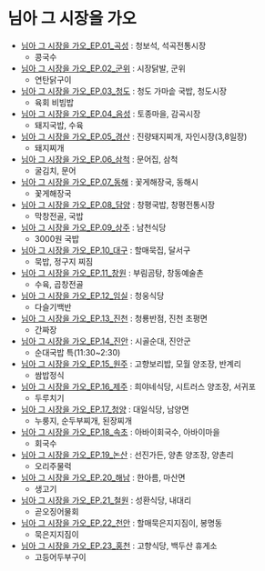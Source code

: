 # 님아 그 시장을 가오
* [님아 그 시장을 가오_EP.01_곡성](https://youtu.be/2n2pcobA6DI) : 청보석, 석곡전통시장
  * 콩국수
* [님아 그 시장을 가오_EP.02_군위](https://youtu.be/EZX-WO2QkiM) : 시장닭발, 군위
  * 연탄닭구이
* [님아 그 시장을 가오_EP.03_청도](https://youtu.be/oTJXvv6x7mQ) : 청도 가마솥 국밥, 청도시장
  * 육회 비빔밥
* [님아 그 시장을 가오_EP.04_음성](https://youtu.be/xZOgnxlWMSE) : 토종마을, 감곡시장
  * 돼지국밥, 수육
* [님아 그 시장을 가오_EP.05_경산](https://youtu.be/d8OciP6j7qc) : 진량돼지찌개, 자인시장(3,8일장)
  * 돼지찌개
* [님아 그 시장을 가오_EP.06_삼척](https://youtu.be/ue1wlqnZ4fQ) : 문어집, 삼척
  * 굴김치, 문어
* [님아 그 시장을 가오_EP.07_동해](https://youtu.be/X-hXvN5MQRI) : 꽃게해장국, 동해시
  * 꽃게해장국
* [님아 그 시장을 가오_EP.08_담양](https://youtu.be/JmlAIp2NSGw) : 창평국밥, 창평전통시장
  * 막창전골, 국밥
* [님아 그 시장을 가오_EP.09_상주](https://youtu.be/bHgRN3dDKZw) : 남천식당
  * 3000원 국밥
* [님아 그 시장을 가오_EP.10_대구](https://youtu.be/dX8ys4uD9tY) : 할매묵집, 달서구
  * 묵밥, 정구지 찌짐
* [님아 그 시장을 가오_EP.11_창원](https://youtu.be/X2_hmrKQWOM) : 부림곰탕, 창동예술촌
  * 수육, 곱창전골
* [님아 그 시장을 가오_EP.12_임실](https://youtu.be/6VEix9gdfXw) : 청웅식당
  * 다슬기백반
* [님아 그 시장을 가오_EP.13_진천](https://youtu.be/hw6xu-nRFLw) : 청룡반점, 진천 초평면
  * 간짜장
* [님아 그 시장을 가오_EP.14_진안](https://youtu.be/SVz1zNuyOyA) : 시골순대, 진안군
  * 순대국밥 특(11:30~2:30)
* [님아 그 시장을 가오_EP.15_원주](https://youtu.be/9qXUA5p7Ge0) : 고향보리밥, 모월 양조장, 반계리
  * 쌈밥정식
* [님아 그 시장을 가오_EP.16_제주](https://youtu.be/4bO8H0qIyuE) : 희야네식당, 시트러스 양조장, 서귀포
  * 두루치기
* [님아 그 시장을 가오_EP.17_청양](https://youtu.be/B4QWdVBGd9k) : 대일식당, 남양면
  * 누룽지, 순두부찌개, 된장찌개
* [님아 그 시장을 가오_EP.18_속초](https://youtu.be/zGsqGy5fZ8s) : 아바이회국수, 아바이마을
  * 회국수
* [님아 그 시장을 가오_EP.19_논산](https://youtu.be/aK3ijuftswc) : 선진가든, 양촌 양조장, 양촌리
  * 오리주물럭
* [님아 그 시장을 가오_EP.20_해남](https://youtu.be/PlVOk8GV28Y) : 한아름, 마산면
  * 생고기
* [님아 그 시장을 가오_EP.21_철원](https://youtu.be/-LgE9gMN4Rs) : 성환식당, 내대리
  * 곧오징어물회
* [님아 그 시장을 가오_EP.22_천안](https://youtu.be/hvbh9EnL6Ww) : 할매묵은지지짐이, 봉명동
  * 묵은지지짐이
* [님아 그 시장을 가오_EP.23_홍천](https://youtu.be/b_7XO-fE3HQ) : 고향식당, 백두산 휴게소
  * 고등어두부구이
